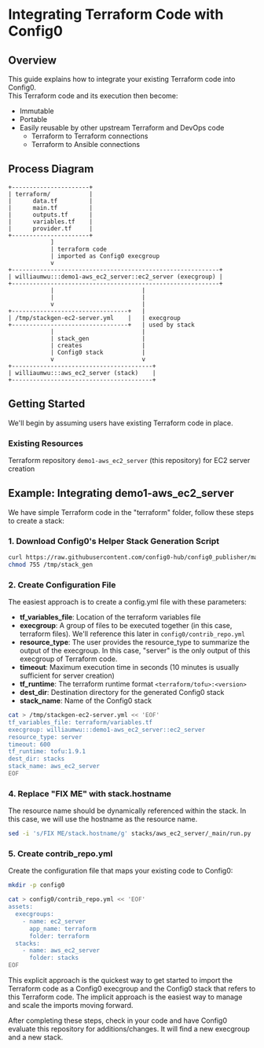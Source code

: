 # Integrating Terraform Code with Config0

## Overview
This guide explains how to integrate your existing Terraform code into Config0.  
This Terraform code and its execution then become:
   - Immutable
   - Portable
   - Easily reusable by other upstream Terraform and DevOps code
      - Terraform to Terraform connections
      - Terraform to Ansible connections

## Process Diagram
```
+----------------------+
| terraform/           |
|      data.tf         |
|      main.tf         |
|      outputs.tf      |
|      variables.tf    |
|      provider.tf     |
+----------------------+
            ]
            | terraform code
            | imported as Config0 execgroup
            v
+-----------------------------------------------------------+
| williaumwu:::demo1-aws_ec2_server::ec2_server (execgroup) |
+-----------------------------------------------------------+
            |                         |
            |                         | 
            v                         |
+---------------------------------+   |
| /tmp/stackgen-ec2-server.yml    |   | execgroup
+---------------------------------+   | used by stack
            |                         |
            | stack_gen               |
            | creates                 |
            | Config0 stack           |
            v                         v
+----------------------------------------+
| williaumwu:::aws_ec2_server (stack)    |
+----------------------------------------+
```

## Getting Started
We'll begin by assuming users have existing Terraform code in place.

### Existing Resources
Terraform repository `demo1-aws_ec2_server` (this repository) for EC2 server creation

## Example: Integrating demo1-aws_ec2_server

We have simple Terraform code in the "terraform" folder, follow these steps to create a stack:

### 1. Download Config0's Helper Stack Generation Script
```bash
curl https://raw.githubusercontent.com/config0-hub/config0_publisher/main/config0_publisher/bin/stack_gen -o /tmp/stack_gen
chmod 755 /tmp/stack_gen
```

### 2. Create Configuration File
The easiest approach is to create a config.yml file with these parameters:

- **tf_variables_file**: Location of the terraform variables file
- **execgroup**: A group of files to be executed together (in this case, terraform files). We'll reference this later in `config0/contrib_repo.yml`
- **resource_type**: The user provides the resource_type to summarize the output of the execgroup. In this case, "server" is the only output of this execgroup of Terraform code.
- **timeout**: Maximum execution time in seconds (10 minutes is usually sufficient for server creation)
- **tf_runtime**: The terraform runtime format `<terraform/tofu>:<version>`
- **dest_dir**: Destination directory for the generated Config0 stack
- **stack_name**: Name of the Config0 stack

```bash
cat > /tmp/stackgen-ec2-server.yml << 'EOF'
tf_variables_file: terraform/variables.tf
execgroup: williaumwu:::demo1-aws_ec2_server::ec2_server
resource_type: server
timeout: 600
tf_runtime: tofu:1.9.1
dest_dir: stacks
stack_name: aws_ec2_server
EOF
```

### 4. Replace "FIX ME" with stack.hostname 

The resource name should be dynamically referenced within the stack. In this case, we will use the hostname as the resource name.

```bash
sed -i 's/FIX ME/stack.hostname/g' stacks/aws_ec2_server/_main/run.py
```

### 5. Create contrib_repo.yml

Create the configuration file that maps your existing code to Config0:

```bash
mkdir -p config0

cat > config0/contrib_repo.yml << 'EOF'
assets:
  execgroups:
    - name: ec2_server
      app_name: terraform
      folder: terraform
  stacks:
    - name: aws_ec2_server
      folder: stacks
EOF
```

This explicit approach is the quickest way to get started to import the Terraform code as a Config0 execgroup and the Config0 stack that refers to this Terraform code. The implicit approach is the easiest way to manage and scale the imports moving forward.

After completing these steps, check in your code and have Config0 evaluate this repository for additions/changes.
It will find a new execgroup and a new stack.
